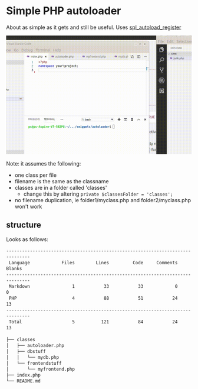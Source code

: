 # Simple PHP autoloader

About as simple as it gets and still be useful. Uses [spl_autoload_register
](https://www.php.net/manual/en/function.spl-autoload-register.php)

![](demo.gif)

Note: it assumes the following:

* one class per file
* filename is the same as the classname
* classes are in a folder called 'classes'
  * change this by altering `private $classesFolder = 'classes';`
* no filename duplication, ie folder1/myclass.php and folder2/myclass.php won't work

## structure

Looks as follows:
```
-------------------------------------------------------------------------------
 Language            Files        Lines         Code     Comments       Blanks
-------------------------------------------------------------------------------
 Markdown                1           33           33            0            0
 PHP                     4           88           51           24           13
-------------------------------------------------------------------------------
 Total                   5          121           84           24           13

├── classes
│   ├── autoloader.php
│   ├── dbstuff
│   │   └── mydb.php
│   └── frontendstuff
│       └── myfrontend.php
├── index.php
└── README.md
```